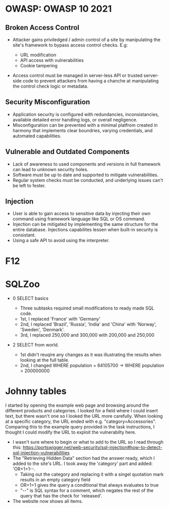 # OWASP: OWASP 10 2021

## Broken Access Control
- Attacker gains priviledged / admin control of a site by manipulating the site's framework to bypass access control checks. E.g:
    - URL modification
    - API access with vulnerabilities
    - Cookie tampering

- Access control must be managed in server-less API or trusted server-side code to prevent attackers from having a chanche at manipulating the control check logic or metadata.


## Security Misconfiguration
- Application security is configured with redundancies, inconsistancies, available detailed error handling logs, or overall negligence.
- Misconfiguration can be prevented with a minimal platfrom created in harmony that implements clear boundries, varying credentials, and automated capabilities.


## Vulnerable and Outdated Components
- Lack of awareness to used components and versions in full framework can lead to unknown security holes.
- Software must be up to date and supported to mitigate vulnerabilities.
- Regular system checks must be conducted, and underlying issues can't be left to fester.

## Injection
- User is able to gain access to sensitive data by injecting their own command using framework language like SQL or OS command.
- Injection can be mitigated by implementing the same structure for the entire database. Injections capabilites lessen when built-in security is consistant.
- Using a safe API to avoid using the interpreter.


# F12


# SQLZoo
- 0 SELECT basics
    - Three subtasks required small modifications to ready made SQL code.
    - 1st, I replaced 'France' with 'Germany'
    - 2nd, I replaced 'Brazil', 'Russia', 'India' and 'China' with 'Norway', 'Sweden', 'Denmark'.
    - 3rd, I replaced 250,000 and 300,000 with 200,000 and 250,000
 
- 2 SELECT from world.
    - 1st didn't reuqire any changes as it was illustrating the results when looking at the full table.
    - 2nd, I changed WHERE population = 64105700 -> WHERE population > 200000000
 

 # Johnny tables
I started by opening the example web page and browsing around the different products and categories. I looked for a field where I could insert text, but there wasn't one so I looked the URL more carefully. When looking at a specific category, the URL ended with e.g. "category=Accessories". Comparing this to the example query provided in the task instructions, I thought I could modify the URL to exploit the vulnerabilty here.

- I wasn't sure where to begin or what to add to the URL so I read through this: https://portswigger.net/web-security/sql-injection#how-to-detect-sql-injection-vulnerabilities
- The "Retrieving Hidden Data" section had the answer ready, which I added to the site's URL. I took away the 'category' part and added: 'OR+1=1--.
    - Taking out the category and replacing it with a singel quotation mark results in an empty category field
    - OR+1=1 gives the query a conditional that always evaluates to true
    - "--" is SQL syntax for a comment, which negates the rest of the query that has the check for 'released'.
- The website now shows all items. 
 
